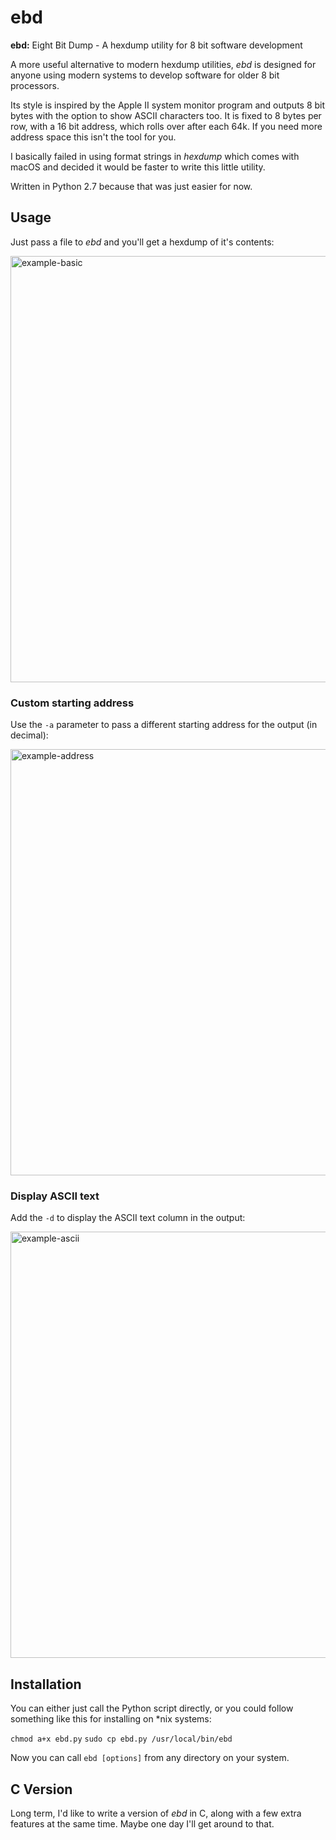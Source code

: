 # ebd
**ebd:** Eight Bit Dump - A hexdump utility for 8 bit software development

A more useful alternative to modern hexdump utilities, *ebd* is designed for anyone using modern systems to develop software for older 8 bit processors.

Its style is inspired by the Apple II system monitor program and outputs 8 bit bytes with the option to show ASCII characters too. It is fixed to 8 bytes per row, with a 16 bit address, which rolls over after each 64k. If you need more address space this isn't the tool for you.

I basically failed in using format strings in *hexdump* which comes with macOS and decided it would be faster to write this little utility.

Written in Python 2.7 because that was just easier for now.

## Usage
Just pass a file to *ebd* and you'll get a hexdump of it's contents:

<img width="682" alt="example-basic" src="https://user-images.githubusercontent.com/1146324/81479384-c5967b80-921a-11ea-9a31-c69430bee5fd.png">

### Custom starting address
Use the `-a` parameter to pass a different starting address for the output (in decimal):

<img width="682" alt="example-address" src="https://user-images.githubusercontent.com/1146324/81479389-cb8c5c80-921a-11ea-8139-d29368961658.png">

### Display ASCII text
Add the `-d` to display the ASCII text column in the output:

<img width="682" alt="example-ascii" src="https://user-images.githubusercontent.com/1146324/81479393-cdeeb680-921a-11ea-9be5-77a2ce433550.png">


## Installation

You can either just call the Python script directly, or you could follow something like this for installing on *nix systems:

`chmod a+x ebd.py`
`sudo cp ebd.py /usr/local/bin/ebd`

Now you can call `ebd [options]` from any directory on your system.

## C Version
Long term, I'd like to write a version of *ebd* in C, along with a few extra features at the same time. Maybe one day I'll get around to that.
